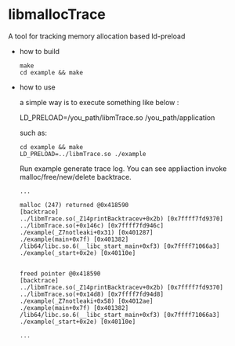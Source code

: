 # libmallocTrace
A tool for tracking memory allocation based ld-preload

* how to build
    ```
    make
    cd example && make
    ```

* how to use

    a simple way is to execute something like below : 

    LD_PRELOAD=/you_path/libmTrace.so /you_path/application

    such as:
    ```
    cd example && make
    LD_PRELOAD=../libmTrace.so ./example
    ```

    Run example generate trace log. You can see appliaction invoke malloc/free/new/delete backtrace.
    ```
    ... 

    malloc (247) returned @0x418590
    [backtrace]
    ../libmTrace.so(_Z14printBacktracev+0x2b) [0x7ffff7fd9370]
    ../libmTrace.so(+0x146c) [0x7ffff7fd946c]
    ./example(_Z7notleaki+0x31) [0x401287]
    ./example(main+0x7f) [0x401382]
    /lib64/libc.so.6(__libc_start_main+0xf3) [0x7ffff71066a3]
    ./example(_start+0x2e) [0x40110e]


    freed pointer @0x418590
    [backtrace]
    ../libmTrace.so(_Z14printBacktracev+0x2b) [0x7ffff7fd9370]
    ../libmTrace.so(+0x14d8) [0x7ffff7fd94d8]
    ./example(_Z7notleaki+0x58) [0x4012ae]
    ./example(main+0x7f) [0x401382]
    /lib64/libc.so.6(__libc_start_main+0xf3) [0x7ffff71066a3]
    ./example(_start+0x2e) [0x40110e]

    ...

    ```
